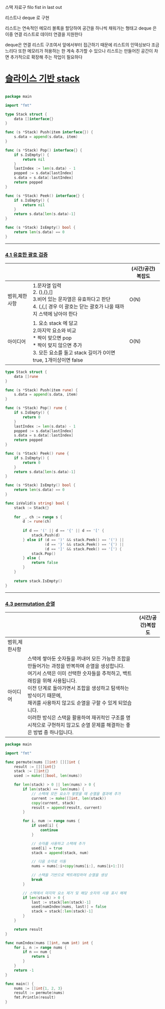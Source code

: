 


스택 자료구
filo
fist in last out


리스트나 deque 로 구현


리스트는 연속적인 메모리 블록을 할당하여 공간을 하나씩 채워가는 형태고
deque 은 이중 연결 리스트로 데이터 연결을 지원한다

deque은 연결 리스트 구조여서 앞에서부터 접근하기 때문에 리스트의 인덱싱보다 조금 느리다
또한 메모리가 허용하는 한 계속 추가할 수 있으나 리스트는 만들어진 공간이 차면 추가적으로 확장해 주는 작업이 필요하다

# [슬라이스 기반 stack](https://replit.com/@gwiyeomgo/stack#main.go)
```go

package main

import "fmt"

type Stack struct {
    data []interface{}
}

func (s *Stack) Push(item interface{}) {
    s.data = append(s.data, item)
}

func (s *Stack) Pop() interface{} {
    if s.IsEmpty() {
        return nil
    }
    lastIndex := len(s.data) - 1
    popped := s.data[lastIndex]
    s.data = s.data[:lastIndex]
    return popped
}

func (s *Stack) Peek() interface{} {
    if s.IsEmpty() {
        return nil
    }
    return s.data[len(s.data)-1]
}

func (s *Stack) IsEmpty() bool {
    return len(s.data) == 0
}

```

___
### [4.1 유효한 괄호 검증](https://leetcode.com/problems/valid-parentheses/)

|                |                                                                                                                                      | (시간/공간)복잡도 |
|:----------------|--------------------------------------------------------------------------------------------------------------------------------------|------------|
|범위,제한사항| 1.문자열 입력 <br/> 2. (),{},[] <br/> 3.비어 있는 문자열은 유효하다고 판단  <br/> 4. (,{,[ 경우 이 괄호는 닫는 괄호가 나올 때까지 스택에 남아야 한다                             |    O(N)        |
|아이디어| 1. 요소 stack 에 담고  <br/> 2.마지막 요소와 비교   <br/> * 짝이 맞으면 pop  <br/> * 짝이 맞지 않으면 추가  <br/> 3. 모든 요소를 돌고 stack 길이가 0이면 true, 1개이상이면 false | O(N)       |

```go
type Stack struct {
    data []rune
}

func (s *Stack) Push(item rune) {
    s.data = append(s.data, item)
}

func (s *Stack) Pop() rune {
    if s.IsEmpty() {
        return 0
    }
    lastIndex := len(s.data) - 1
    popped := s.data[lastIndex]
    s.data = s.data[:lastIndex]
    return popped
}

func (s *Stack) Peek() rune {
    if s.IsEmpty() {
        return 0
    }
    return s.data[len(s.data)-1]
}

func (s *Stack) IsEmpty() bool {
    return len(s.data) == 0
}

func isValid(s string) bool {
    stack := Stack{}
    
    for _, ch := range s {
        d := rune(ch)
        
        if d == '(' || d == '{' || d == '[' {
            stack.Push(d)
        } else if (d == ')' && stack.Peek() == '(') ||
                  (d == '}' && stack.Peek() == '{') ||
                  (d == ']' && stack.Peek() == '[') {
            stack.Pop()
        } else {
            return false
        }
    }
  
    return stack.IsEmpty()
}

```



___
### [4.3 permutation 순열](https://leetcode.com/problems/permutations/)

|                |                                                            |(시간/공간)복잡도                    |
|:----------------|------------------------------------------------------------|--------------------------|
|범위,제한사항|                                                            |  |
|아이디어| 스택에 쌓아둔 숫자들을 꺼내어 모든 가능한 조합을 만들어가는 과정을 반복하며 순열을 생성합니다.<br/> 여기서 스택은 이미 선택한 숫자들을 추적하고, 백트래킹을 위해 사용됩니다.<br/> 이전 단계로 돌아가면서 조합을 생성하고 탐색하는 방식이기 때문에, <br/> 재귀를 사용하지 않고도 순열을 구할 수 있게 되었습니다.<br/> 이러한 방식은 스택을 활용하여 재귀적인 구조를 명시적으로 구현하지 않고도 순열 문제를 해결하는 좋은 방법 중 하나입니다.|  |

```go
package main

import "fmt"

func permute(nums []int) [][]int {
	result := [][]int{}
	stack := []int{}
	used := make([]bool, len(nums))

	for len(stack) > 0 || len(nums) > 0 {
		if len(stack) == len(nums) {
			// 스택에 모든 요소가 쌓였을 때 순열을 결과에 추가
			current := make([]int, len(stack))
			copy(current, stack)
			result = append(result, current)
		}

		for i, num := range nums {
			if used[i] {
				continue
			}

			// 숫자를 사용하고 스택에 추가
			used[i] = true
			stack = append(stack, num)

			// 다음 숫자로 이동
			nums = nums[:i+copy(nums[i:], nums[i+1:])]

			// 스택을 기반으로 백트래킹하여 순열을 생성
			break
		}

		// 스택에서 마지막 요소 제거 및 해당 숫자의 사용 표시 해제
		if len(stack) > 0 {
			last := stack[len(stack)-1]
			used[numIndex(nums, last)] = false
			stack = stack[:len(stack)-1]
		}
	}

	return result
}

func numIndex(nums []int, num int) int {
	for i, n := range nums {
		if n == num {
			return i
		}
	}
	return -1
}

func main() {
	nums := []int{1, 2, 3}
	result := permute(nums)
	fmt.Println(result)
}


```